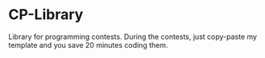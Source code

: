 # CP-Library

Library for programming contests. During the contests, just copy-paste my template and you save 20 minutes coding them.
